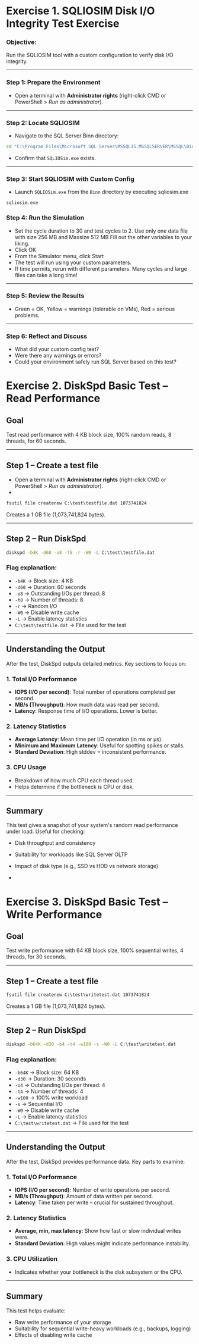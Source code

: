 
# Exercise 1. SQLIOSIM Disk I/O Integrity Test Exercise

### Objective:
Run the SQLIOSIM tool with a custom configuration to verify disk I/O integrity.

---

### Step 1: Prepare the Environment

- Open a terminal with **Administrator rights** (right-click CMD or PowerShell > *Run as administrator*).


---

### Step 2: Locate SQLIOSIM

- Navigate to the SQL Server Binn directory:
```cmd
cd "C:\Program Files\Microsoft SQL Server\MSSQL15.MSSQLSERVER\MSSQL\Binn"
```
- Confirm that `SQLIOSim.exe` exists.

---

### Step 3: Start SQLIOSIM with Custom Config

- Launch `SQLIOSim.exe` from the `Binn` directory by executing sqliosim.exe

```
sqliosim.exe
```

### Step 4: Run the Simulation

- Set the cycle duration to 30 and test cycles to 2. Use only one data file with size 256 MB and Maxsize 512 MB Fill out the other variables to your liking.
- Click OK
- From the Simulator menu, click Start
- The test will run using your custom parameters.
- If time permits, rerun with different parameters. Many cycles and large files can take a long time!

---

### Step 5: Review the Results


- Green = OK, Yellow = warnings (tolerable on VMs), Red = serious problems.

---

### Step 6: Reflect and Discuss

- What did your custom config test?
- Were there any warnings or errors?
- Could your environment safely run SQL Server based on this test?


# Exercise 2. DiskSpd Basic Test – Read Performance


## Goal
Test read performance with 4 KB block size, 100% random reads, 8 threads, for 60 seconds.

---

## Step 1 – Create a test file


- Open a terminal with **Administrator rights** (right-click CMD or PowerShell > *Run as administrator*).
- 
```cmd
fsutil file createnew C:\test\testfile.dat 1073741824
```
Creates a 1 GB file (1,073,741,824 bytes).

---

## Step 2 – Run DiskSpd

```cmd
diskspd -b4K -d60 -o8 -t8 -r -W0 -L C:\test\testfile.dat
```

### Flag explanation:
- `-b4K` → Block size: 4 KB
- `-d60` → Duration: 60 seconds
- `-o8` → Outstanding I/Os per thread: 8
- `-t8` → Number of threads: 8
- `-r` → Random I/O
- `-W0` → Disable write cache
- `-L` → Enable latency statistics
- `C:\test\testfile.dat` → File used for the test

---

## Understanding the Output

After the test, DiskSpd outputs detailed metrics. Key sections to focus on:

### 1. **Total I/O Performance**
- **IOPS (I/O per second)**: Total number of operations completed per second.
- **MB/s (Throughput)**: How much data was read per second.
- **Latency**: Response time of I/O operations. Lower is better.

### 2. **Latency Statistics**
- **Average Latency**: Mean time per I/O operation (in ms or µs).
- **Minimum and Maximum Latency**: Useful for spotting spikes or stalls.
- **Standard Deviation**: High stddev = inconsistent performance.

### 3. **CPU Usage**
- Breakdown of how much CPU each thread used.
- Helps determine if the bottleneck is CPU or disk.

---

## Summary

This test gives a snapshot of your system's random read performance under load. Useful for checking:
- Disk throughput and consistency
- Suitability for workloads like SQL Server OLTP
- Impact of disk type (e.g., SSD vs HDD vs network storage)

- 
# Exercise 3. DiskSpd Basic Test – Write Performance

## Goal
Test write performance with 64 KB block size, 100% sequential writes, 4 threads, for 30 seconds.

---

## Step 1 – Create a test file

```cmd
fsutil file createnew C:\test\writetest.dat 1073741824
```
Creates a 1 GB file (1,073,741,824 bytes).

---

## Step 2 – Run DiskSpd

```cmd
diskspd -b64K -d30 -o4 -t4 -w100 -s -W0 -L C:\test\writetest.dat
```

### Flag explanation:
- `-b64K` → Block size: 64 KB
- `-d30` → Duration: 30 seconds
- `-o4` → Outstanding I/Os per thread: 4
- `-t4` → Number of threads: 4
- `-w100` → 100% write workload
- `-s` → Sequential I/O
- `-W0` → Disable write cache
- `-L` → Enable latency statistics
- `C:\test\writetest.dat` → File used for the test

---

## Understanding the Output

After the test, DiskSpd provides performance data. Key parts to examine:

### 1. **Total I/O Performance**
- **IOPS (I/O per second)**: Number of write operations per second.
- **MB/s (Throughput)**: Amount of data written per second.
- **Latency**: Time taken per write – crucial for sustained throughput.

### 2. **Latency Statistics**
- **Average, min, max latency**: Show how fast or slow individual writes were.
- **Standard Deviation**: High values might indicate performance instability.

### 3. **CPU Utilization**
- Indicates whether your bottleneck is the disk subsystem or the CPU.

---

## Summary

This test helps evaluate:
- Raw write performance of your storage
- Suitability for sequential write-heavy workloads (e.g., backups, logging)
- Effects of disabling write cache
